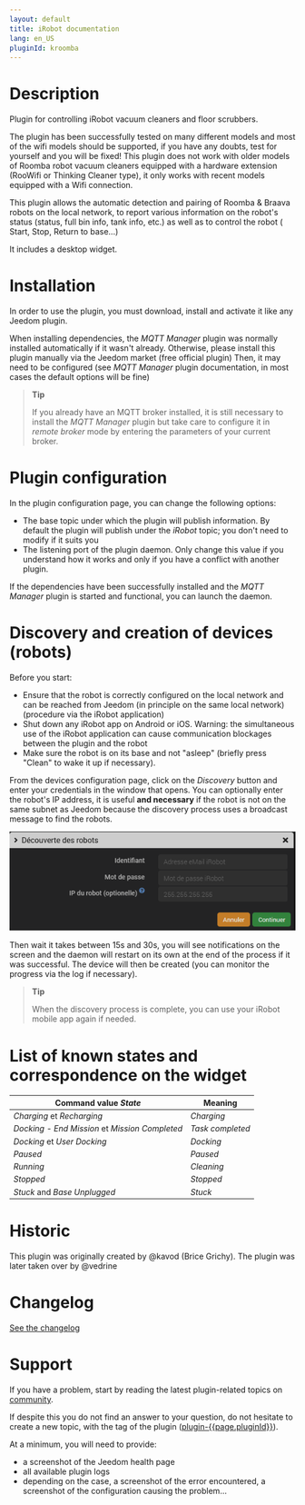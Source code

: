 ```yaml
---
layout: default
title: iRobot documentation 
lang: en_US
pluginId: kroomba
---
```


# Description

Plugin for controlling iRobot vacuum cleaners and floor scrubbers.

The plugin has been successfully tested on many different models and most of the wifi models should be supported, if you have any doubts, test for yourself and you will be fixed!
This plugin does not work with older models of Roomba robot vacuum cleaners equipped with a hardware extension (RooWifi or Thinking Cleaner type), it only works with recent models equipped with a Wifi connection.

This plugin allows the automatic detection and pairing of Roomba & Braava robots on the local network, to report various information on the robot's status (status, full bin info, tank info, etc.) as well as to control the robot ( Start, Stop, Return to base...)

It includes a desktop widget.

# Installation

In order to use the plugin, you must download, install and activate it like any Jeedom plugin.

When installing dependencies, the *MQTT Manager* plugin was normally installed automatically if it wasn't already. Otherwise, please install this plugin manually via the Jeedom market (free official plugin)
Then, it may need to be configured (see *MQTT Manager* plugin documentation, in most cases the default options will be fine)

> **Tip**
>
> If you already have an MQTT broker installed, it is still necessary to install the *MQTT Manager* plugin but take care to configure it in *remote broker* mode by entering the parameters of your current broker.

# Plugin configuration

In the plugin configuration page, you can change the following options:

- The base topic under which the plugin will publish information. By default the plugin will publish under the *iRobot* topic; you don't need to modify if it suits you
- The listening port of the plugin daemon. Only change this value if you understand how it works and only if you have a conflict with another plugin.

If the dependencies have been successfully installed and the *MQTT Manager* plugin is started and functional, you can launch the daemon.

# Discovery and creation of devices (robots)

Before you start:

- Ensure that the robot is correctly configured on the local network and can be reached from Jeedom (in principle on the same local network) (procedure via the iRobot application)
- Shut down any iRobot app on Android or iOS. Warning: the simultaneous use of the iRobot application can cause communication blockages between the plugin and the robot
- Make sure the robot is on its base and not "asleep" (briefly press "Clean" to wake it up if necessary).

From the devices configuration page, click on the *Discovery* button and enter your credentials in the window that opens. You can optionally enter the robot's IP address, it is useful **and necessary** if the robot is not on the same subnet as Jeedom because the discovery process uses a broadcast message to find the robots.

![Discovery](../images/discovery.png "Discovery")

Then wait it takes between 15s and 30s, you will see notifications on the screen and the daemon will restart on its own at the end of the process if it was successful. The device will then be created (you can monitor the progress via the log if necessary).

> **Tip**
>
> When the discovery process is complete, you can use your iRobot mobile app again if needed.

# List of known states and correspondence on the widget

| Command value *State*                         | Meaning      |
|------------------------------------------------|--------------------|
| *Charging* et *Recharging*                     | *Charging*        |
| *Docking - End Mission* et *Mission Completed* | *Task completed*    |
| *Docking* et *User Docking*                    | *Docking* |
| *Paused*                                       | *Paused*     |
| *Running*                                      | *Cleaning*        |
| *Stopped*                                      | *Stopped*           |
| *Stuck* and *Base Unplugged*                    | *Stuck*           |

# Historic

This plugin was originally created by @kavod (Brice Grichy).
The plugin was later taken over by @vedrine

# Changelog

[See the changelog](./changelog)

# Support

If you have a problem, start by reading the latest plugin-related topics on [community]({{site.forum}}/tags/plugin-{{page.pluginId}}).

If despite this you do not find an answer to your question, do not hesitate to create a new topic, with the tag of the plugin ([plugin-{{page.pluginId}}]({{site.forum}}/tags/plugin-{{page.pluginId}})).

At a minimum, you will need to provide:

- a screenshot of the Jeedom health page
- all available plugin logs
- depending on the case, a screenshot of the error encountered, a screenshot of the configuration causing the problem...
